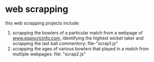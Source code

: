 # web scrapping
this web scrapping projects include:
1. scrapping the bowlers of a particular match from a webpage of www.espncricinfo.com, identifying the highest wicket taker and  scrapping the last ball commentory: file-"scrap1.js"
2. scrapping the ages of various bowlers that played in a match from multiple webpages: file: "scrap2.js"

